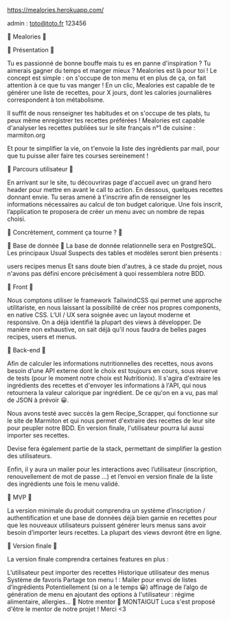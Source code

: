 https://mealories.herokuapp.com/

admin :
toto@toto.fr
123456


🍴 Mealories 🍴

🍣 Présentation 🍣

Tu es passionné de bonne bouffe mais tu es en panne d'inspiration ? Tu aimerais gagner du temps et manger mieux ? Mealories est là pour toi ! Le concept est simple : on s'occupe de ton menu et en plus de ça, on fait attention à ce que tu vas manger ! En un clic, Mealories est capable de te générer une liste de recettes, pour X jours, dont les calories journalières correspondent à ton métabolisme.

Il suffit de nous renseigner tes habitudes et on s'occupe de tes plats, tu peux même enregistrer tes recettes préférées ! Mealories est capable d'analyser les recettes publiées sur le site français n°1 de cuisine : marmiton.org

Et pour te simplifier la vie, on t'envoie la liste des ingrédients par mail, pour que tu puisse aller faire tes courses sereinement !

🍪 Parcours utilisateur 🍪

En arrivant sur le site, tu découvriras page d'accueil avec un grand hero header pour mettre en avant le call to action. En dessous, quelques recettes donnant envie. Tu seras amené à t'inscrire afin de renseigner les informations nécessaires au calcul de ton budget calorique.
Une fois inscrit, l’application te proposera de créer un menu avec un nombre de repas choisi.

🍜 Concrètement, comment ça tourne ? 🍜

🍫 Base de donnée 🍫
La base de donnée relationnelle sera en PostgreSQL. Les principaux Usual Suspects des tables et modèles seront bien présents :

users
recipes
menus
Et sans doute bien d'autres, à ce stade du projet, nous n'avons pas défini encore précisément à quoi ressemblera notre BDD.

🍩 Front 🍩

Nous comptons utiliser le framework TailwindCSS qui permet une approche utilitariste, en nous laissant la possibilité de créer nos propres components, en native CSS. L’UI / UX sera soignée avec un layout moderne et responsive. On a déjà identifié la plupart des views à développer. De manière non exhaustive, on sait déjà qu'il nous faudra de belles pages recipes, users et menus.

🍭 Back-end 🍭

Afin de calculer les informations nutritionnelles des recettes, nous avons besoin d’une API externe dont le choix est toujours en cours, sous réserve de tests (pour le moment notre choix est Nutritionix). Il s'agira d'extraire les ingrédients des recettes et d'envoyer les informations à l'API, qui nous retournera la valeur calorique par ingrédient. De ce qu'on en a vu, pas mal de JSON à prévoir 😀.

Nous avons testé avec succès la gem Recipe_Scrapper, qui fonctionne sur le site de Marmiton et qui nous permet d'extraire des recettes de leur site pour peupler notre BDD. En version finale, l'utilisateur pourra lui aussi importer ses recettes.

Devise fera également partie de la stack, permettant de simplifier la gestion des utilisateurs.

Enfin, il y aura un mailer pour les interactions avec l’utilisateur (inscription, renouvellement de mot de passe …) et l’envoi en version finale de la liste des ingrédients une fois le menu validé.

🍗 MVP 🍗

La version minimale du produit comprendra un système d’inscription / authentification et une base de données déjà bien garnie en recettes pour que les nouveaux utilisateurs puissent générer leurs menus sans avoir besoin d’importer leurs recettes. La plupart des views devront être en ligne.

🍦 Version finale 🍦

La version finale comprendra certaines features en plus :

L’utilisateur peut importer des recettes
Historique utilisateur des menus
Système de favoris
Partage ton menu ! :
Mailer pour envoi de listes d’ingrédients
Potentiellement (si on a le temps 😀) affinage de l’algo de génération de menu en ajoutant des options à l'utilisateur : régime alimentaire, allergies...
🍺 Notre mentor 🍺
MONTAIGUT Luca s'est proposé d'être le mentor de notre projet ! Merci <3
